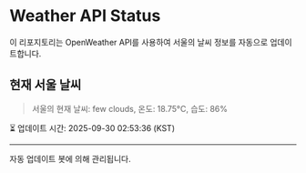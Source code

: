
# Weather API Status

이 리포지토리는 OpenWeather API를 사용하여 서울의 날씨 정보를 자동으로 업데이트합니다.

## 현재 서울 날씨
> 서울의 현재 날씨: few clouds, 온도: 18.75°C, 습도: 86%

⏳ 업데이트 시간: 2025-09-30 02:53:36 (KST)

---
자동 업데이트 봇에 의해 관리됩니다.
